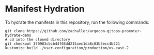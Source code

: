# Manifest Hydration

To hydrate the manifests in this repository, run the following commands:

```shell
git clone https://github.com/zachaller/argocon-gitops-promoter-hydrate-demo
# cd into the cloned directory
git checkout 370903cbcb44f08dd215aec1da8c03b3ecc4b221
kustomize build ./user-configuration/production/us-east-2
```
